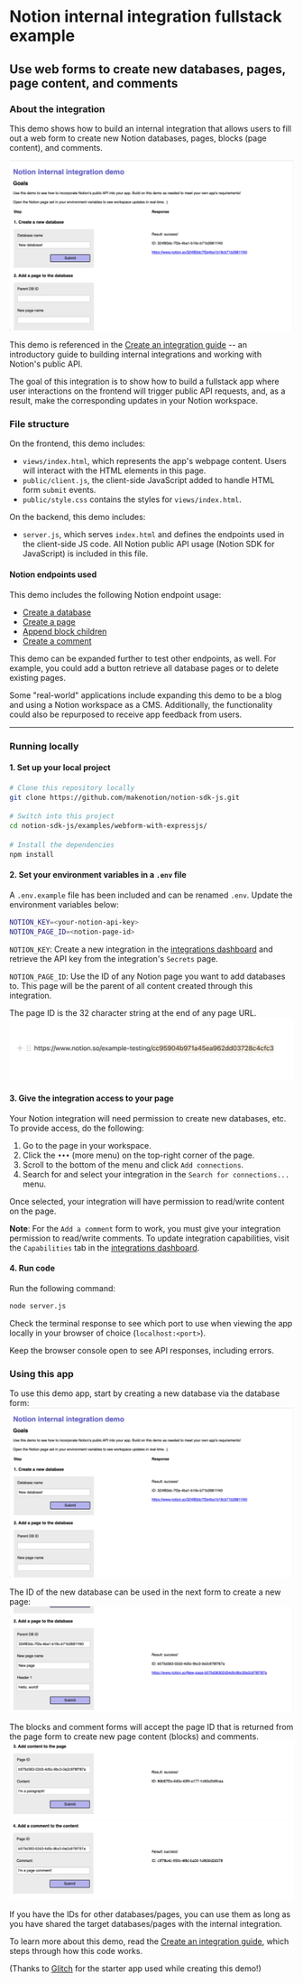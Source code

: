 # Notion internal integration fullstack example

## Use web forms to create new databases, pages, page content, and comments

### About the integration

This demo shows how to build an internal integration that allows users to fill out a web form to create new Notion databases, pages, blocks (page content), and comments.

![Database form submitted successfully](./public/assets/homescreen.png)

This demo is referenced in the [Create an integration guide](https://developers.notion.com/docs/create-a-notion-integration) -- an introductory guide to building internal integrations and working with Notion's public API.

The goal of this integration is to show how to build a fullstack app where user interactions on the frontend will trigger public API requests, and, as a result, make the corresponding updates in your Notion workspace.

### File structure

On the frontend, this demo includes:

- `views/index.html`, which represents the app's webpage content. Users will interact with the HTML elements in this page.
- `public/client.js`, the client-side JavaScript added to handle HTML form `submit` events.
- `public/style.css` contains the styles for `views/index.html`.

On the backend, this demo includes:

- `server.js`, which serves `index.html` and defines the endpoints used in the client-side JS code. All Notion public API usage (Notion SDK for JavaScript) is included in this file.

#### Notion endpoints used

This demo includes the following Notion endpoint usage:

- [Create a database](https://developers.notion.com/reference/create-a-database)
- [Create a page](https://developers.notion.com/reference/post-page)
- [Append block children](https://developers.notion.com/reference/patch-block-children)
- [Create a comment](https://developers.notion.com/reference/create-a-comment)

This demo can be expanded further to test other endpoints, as well. For example, you could add a button retrieve all database pages or to delete existing pages.

Some "real-world" applications include expanding this demo to be a blog and using a Notion workspace as a CMS. Additionally, the functionality could also be repurposed to receive app feedback from users.

---

### Running locally

#### 1. Set up your local project

```zsh
# Clone this repository locally
git clone https://github.com/makenotion/notion-sdk-js.git

# Switch into this project
cd notion-sdk-js/examples/webform-with-expressjs/

# Install the dependencies
npm install
```

#### 2. Set your environment variables in a `.env` file

A `.env.example` file has been included and can be renamed `.env`. Update the environment variables below:

```zsh
NOTION_KEY=<your-notion-api-key>
NOTION_PAGE_ID=<notion-page-id>
```

`NOTION_KEY`: Create a new integration in the [integrations dashboard](https://www.notion.com/my-integrations) and retrieve the API key from the integration's `Secrets` page.

`NOTION_PAGE_ID`: Use the ID of any Notion page you want to add databases to. This page will be the parent of all content created through this integration.

The page ID is the 32 character string at the end of any page URL.
![A Notion page URL with the ID highlighted](./public/assets//page_id.png)

#### 3. Give the integration access to your page

Your Notion integration will need permission to create new databases, etc. To provide access, do the following:

1. Go to the page in your workspace.
2. Click the `•••` (more menu) on the top-right corner of the page.
3. Scroll to the bottom of the menu and click `Add connections`.
4. Search for and select your integration in the `Search for connections...` menu.

Once selected, your integration will have permission to read/write content on the page.

**Note**: For the `Add a comment` form to work, you must give your integration permission to read/write comments. To update integration capabilities, visit the `Capabilities` tab in the [integrations dashboard](https://www.notion.com/my-integrations).

#### 4. Run code

Run the following command:

```zsh
node server.js
```

Check the terminal response to see which port to use when viewing the app locally in your browser of choice (`localhost:<port>`).

Keep the browser console open to see API responses, including errors.

### Using this app

To use this demo app, start by creating a new database via the database form:
![Database form UI](./public/assets/homescreen.png)

The ID of the new database can be used in the next form to create a new page:
![Page form UI](./public/assets/pageform.png)

The blocks and comment forms will accept the page ID that is returned from the page form to create new page content (blocks) and comments.
![Blocks form UI](./public/assets/blocksform.png)
![Comments form UI](./public/assets/commentform.png)

If you have the IDs for other databases/pages, you can use them as long as you have shared the target databases/pages with the internal integration.

To learn more about this demo, read the [Create an integration guide](https://developers.notion.com/docs/create-a-notion-integration), which steps through how this code works.

(Thanks to [Glitch](https://glitch.com/) for the starter app used while creating this demo!)
